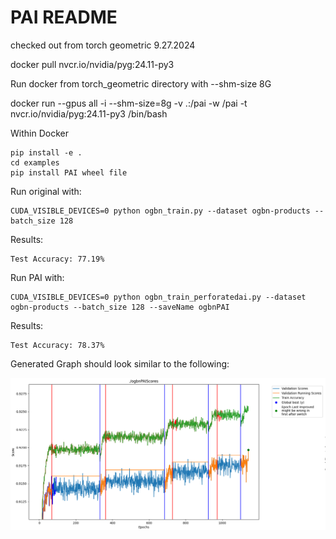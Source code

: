# PAI README
checked out from torch geometric 9.27.2024

   docker pull nvcr.io/nvidia/pyg:24.11-py3

Run docker from torch_geometric directory with --shm-size 8G

   docker run --gpus all -i --shm-size=8g -v .:/pai -w /pai -t nvcr.io/nvidia/pyg:24.11-py3 /bin/bash

Within Docker

    pip install -e .
    cd examples
    pip install PAI wheel file
    
Run original with:

    CUDA_VISIBLE_DEVICES=0 python ogbn_train.py --dataset ogbn-products --batch_size 128

Results:

    Test Accuracy: 77.19%
    
Run PAI with:

    CUDA_VISIBLE_DEVICES=0 python ogbn_train_perforatedai.py --dataset ogbn-products --batch_size 128 --saveName ogbnPAI
    
Results:

    Test Accuracy: 78.37%

Generated Graph should look similar to the following:
    
!["Graph of Output](exampleOutput.png "Example Output")
